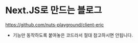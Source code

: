 # Next.JS로 만드는 블로그
https://github.com/nuts-playground/client-eric
- 기능만 동작하도록 붙여놓은 코드라서 절대 참고하시면 안됩니다.
